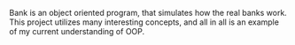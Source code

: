 Bank is an object oriented program, that simulates how the real banks work. This project utilizes many interesting concepts, 
and all in all is an example of my current understanding of OOP.
